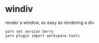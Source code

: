 # windiv
render a window, as easy as rendering a div

```
yarn set version berry
yarn plugin import workspace-tools
```
